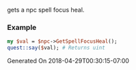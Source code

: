 gets a npc spell focus heal.
### Example

```perl
my $val = $npc->GetSpellFocusHeal();
quest::say($val); # Returns uint
```


Generated On 2018-04-29T00:30:15-07:00